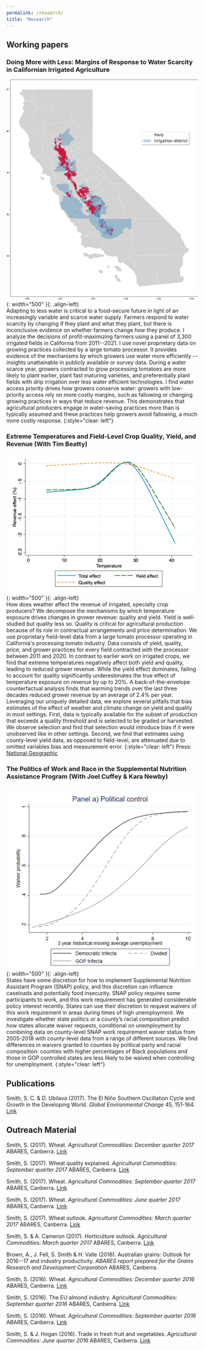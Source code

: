 ```yaml
---
permalink: /research/
title: "Research"
---
```


## Working papers

### Doing More with Less: Margins of Response to Water Scarcity in Californian Irrigated Agriculture
![](../assets/water_districts.png){: width="500" }{: .align-left}  
Adapting to less water is critical to a food-secure future in light of an increasingly variable and scarce water supply. Farmers respond to water scarcity by changing if they plant and what they plant, but there is inconclusive evidence on whether farmers change *how* they produce. I analyze the decisions of profit-maximizing farmers using a panel of 3,300 irrigated fields in California from 2011--2021. I use novel proprietary data on growing practices collected by a large tomato processor. It provides evidence of the mechanisms by which growers use water more efficiently -- insights unattainable in publicly available or survey data. During a water scarce year, growers contracted to grow processing tomatoes are more likely to plant earlier, plant fast maturing varieties, and preferentially plant fields with drip irrigation over less water efficient technologies. I find water access priority drives how growers conserve water: growers with low-priority access rely on more costly margins, such as fallowing or changing growing practices in ways that reduce revenue. This demonstrates that agricultural producers engage in water-saving practices more than is typically assumed and these practices help growers avoid fallowing, a much more costly response.
{:style="clear: left"}

### Extreme Temperatures and Field-Level Crop Quality, Yield, and Revenue (With Tim Beatty)
![](../assets/Quality.png){: width="500" }{: .align-left}  
How does weather affect the revenue of irrigated, specialty crop producers? We decompose the mechanisms by which temperature exposure drives changes in grower revenue: quality and yield. Yield is well-studied but quality less so. Quality is critical for agricultural production because of its role in contractual arrangements and price determination. We use proprietary field-level data from a large tomato processor operating in California's processing tomato industry. Data consists of yield, quality, price, and grower practices for every field contracted with the processor between 2011 and 2020. In contrast to earlier work on irrigated crops, we find that extreme temperatures negatively affect both yield and quality, leading to reduced grower revenue. While the yield effect dominates, failing to account for quality significantly underestimates the true effect of temperature exposure on revenue by up to 20%. A back-of-the-envelope counterfactual analysis finds that warming trends over the last three decades reduced grower revenue by an average of 2.4% per year. Leveraging our uniquely detailed data, we explore several pitfalls that bias estimates of the effect of weather and climate change on yield and quality in most settings. First, data is typically available for the subset of production that exceeds a quality threshold and is selected to be graded or harvested. We observe selection and find that selection would introduce bias if it were unobserved like in other settings. Second, we find that estimates using county-level yield data, as opposed to field-level, are attenuated due to omitted variables bias and measurement error.
{:style="clear: left"}
Press: [National Geographic](https://www.nationalgeographic.com/environment/article/climate-change-is-coming-for-your-pizza-sauce)

### The Politics of Work and Race in the Supplemental Nutrition Assistance Program (With Joel Cuffey & Kara Newby)
![](../assets/SNAP.png){: width="500" }{: .align-left}  
States have some discretion for how to implement Supplemental Nutrition Assistant Program (SNAP) policy, and this discretion can influence caseloads and potentially food insecurity. SNAP policy requires some participants to work, and this work requirement has generated considerable policy interest recently. States can use their discretion to request waivers of this work requirement in areas during times of high unemployment. We investigate whether state politics or a county’s racial composition predict how states allocate waiver requests, conditional on unemployment by combining data on county-level SNAP work requirement waiver status from 2005-2018 with county-level data from a range of different sources. We find differences in waivers granted to counties by political party and racial composition: counties with higher percentages of Black populations and those in GOP controlled states are less likely to be waived when controlling for unemployment.
{:style="clear: left"}

## Publications

Smith, S. C. & D. Ubilava (2017). The El Ni&ntilde;o Southern Oscillation Cycle and Growth in the Developing World. <em>Global Environmental Change</em> 45, 151-164. [Link](https://www.sciencedirect.com/science/article/pii/S0959378017300432)

## Outreach Material

Smith, S. (2017). Wheat. <em>Agricultural Commodities: December quarter 2017</em> ABARES, Canberra. [Link](https://www.awe.gov.au/abares/research-topics/agricultural-outlook/previous-reports)

Smith, S. (2017). Wheat quality explained. <em>Agricultural Commodities: September quarter 2017</em> ABARES, Canberra. [Link](https://www.awe.gov.au/abares/research-topics/agricultural-outlook/previous-reports)

Smith, S. (2017). Wheat. <em>Agricultural Commodities: September quarter 2017</em> ABARES, Canberra. [Link](https://www.awe.gov.au/abares/research-topics/agricultural-outlook/previous-reports)

Smith, S. (2017). Wheat. <em>Agricultural Commodities: June quarter 2017</em> ABARES, Canberra. [Link](https://www.awe.gov.au/abares/research-topics/agricultural-outlook/previous-reports)

Smith, S. (2017). Wheat outlook. <em>Agricultural Commodities: March quarter 2017</em> ABARES, Canberra. [Link](https://www.awe.gov.au/abares/research-topics/agricultural-outlook/previous-reports)

Smith, S. & A. Cameron (2017). Horticulture outlook. <em>Agricultural Commodities: March quarter 2017</em> ABARES, Canberra. [Link](https://www.awe.gov.au/abares/research-topics/agricultural-outlook/previous-reports)

Brown, A., J. Fell, S. Smith & H. Valle (2016). Australian grains: Outlook for 2016--17 and industry productivity. <em>ABARES report prepared for the Grains Research and Development Corporation</em> ABARES, Canberra.

Smith, S. (2016). Wheat. <em>Agricultural Commodities: December quarter 2016</em> ABARES, Canberra. [Link](https://www.awe.gov.au/abares/research-topics/agricultural-outlook/previous-reports)

Smith, S. (2016). The EU almond industry. <em>Agricultural Commodities: September quarter 2016</em> ABARES, Canberra. [Link](https://www.awe.gov.au/abares/research-topics/agricultural-outlook/previous-reports)

Smith, S. (2016). Wheat. <em>Agricultural Commodities: September quarter 2016</em> ABARES, Canberra. [Link](https://www.awe.gov.au/abares/research-topics/agricultural-outlook/previous-reports)

Smith, S. & J. Hogan (2016). Trade in fresh fruit and vegetables. <em>Agricultural Commodities: June quarter 2016</em> ABARES, Canberra. [Link](https://www.awe.gov.au/abares/research-topics/agricultural-outlook/previous-reports)
